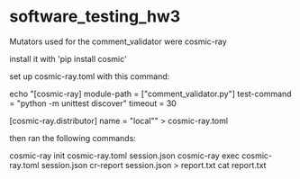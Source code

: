 # software_testing_hw3

Mutators used for the comment_validator were cosmic-ray

install it with 'pip install cosmic'

set up cosmic-ray.toml with this command:

echo "[cosmic-ray]
module-path = [\"comment_validator.py\"]
test-command = "python -m unittest discover"
timeout = 30

[cosmic-ray.distributor]
name = \"local\"" > cosmic-ray.toml

then ran the following commands: 

cosmic-ray init cosmic-ray.toml session.json
cosmic-ray exec cosmic-ray.toml session.json
cr-report session.json > report.txt
cat report.txt

